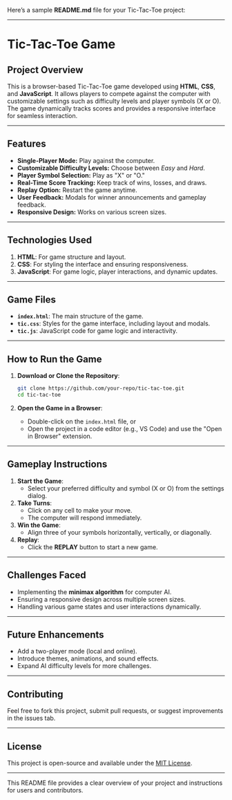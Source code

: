 Here’s a sample **README.md** file for your Tic-Tac-Toe project:

---

# **Tic-Tac-Toe Game**

## **Project Overview**  
This is a browser-based Tic-Tac-Toe game developed using **HTML**, **CSS**, and **JavaScript**. It allows players to compete against the computer with customizable settings such as difficulty levels and player symbols (X or O). The game dynamically tracks scores and provides a responsive interface for seamless interaction.

---

## **Features**
- **Single-Player Mode:** Play against the computer.  
- **Customizable Difficulty Levels:** Choose between *Easy* and *Hard*.  
- **Player Symbol Selection:** Play as "X" or "O."  
- **Real-Time Score Tracking:** Keep track of wins, losses, and draws.  
- **Replay Option:** Restart the game anytime.  
- **User Feedback:** Modals for winner announcements and gameplay feedback.  
- **Responsive Design:** Works on various screen sizes.

---

## **Technologies Used**
1. **HTML**: For game structure and layout.  
2. **CSS**: For styling the interface and ensuring responsiveness.  
3. **JavaScript**: For game logic, player interactions, and dynamic updates.

---

## **Game Files**
- **`index.html`**: The main structure of the game.  
- **`tic.css`**: Styles for the game interface, including layout and modals.  
- **`tic.js`**: JavaScript code for game logic and interactivity.  

---

## **How to Run the Game**
1. **Download or Clone the Repository**:  
   ```bash
   git clone https://github.com/your-repo/tic-tac-toe.git
   cd tic-tac-toe
   ```

2. **Open the Game in a Browser**:  
   - Double-click on the `index.html` file, or  
   - Open the project in a code editor (e.g., VS Code) and use the "Open in Browser" extension.

---

## **Gameplay Instructions**
1. **Start the Game**:  
   - Select your preferred difficulty and symbol (X or O) from the settings dialog.  
2. **Take Turns**:  
   - Click on any cell to make your move.  
   - The computer will respond immediately.  
3. **Win the Game**:  
   - Align three of your symbols horizontally, vertically, or diagonally.  
4. **Replay**:  
   - Click the **REPLAY** button to start a new game.

---

## **Challenges Faced**
- Implementing the **minimax algorithm** for computer AI.  
- Ensuring a responsive design across multiple screen sizes.  
- Handling various game states and user interactions dynamically.

---

## **Future Enhancements**
- Add a two-player mode (local and online).  
- Introduce themes, animations, and sound effects.  
- Expand AI difficulty levels for more challenges.  

---

## **Contributing**
Feel free to fork this project, submit pull requests, or suggest improvements in the issues tab.

---

## **License**
This project is open-source and available under the [MIT License](https://opensource.org/licenses/MIT).

--- 

This README file provides a clear overview of your project and instructions for users and contributors.
